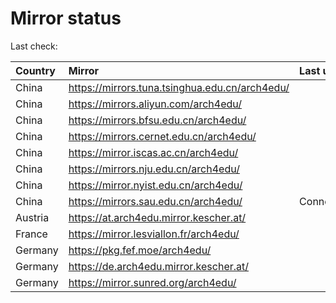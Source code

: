 <script src="./time.js"></script>
# Mirror status
Last check: <script type="text/javascript">localize(1744180456.0815365);</script>

|Country|Mirror|Last update|
|:------|:-----|:----------|
|China|https://mirrors.tuna.tsinghua.edu.cn/arch4edu/|<script type="text/javascript">localize(1744137897);</script>|
|China|https://mirrors.aliyun.com/arch4edu/|<script type="text/javascript">localize(1744137897);</script>|
|China|https://mirrors.bfsu.edu.cn/arch4edu/|<script type="text/javascript">localize(1744137897);</script>|
|China|https://mirrors.cernet.edu.cn/arch4edu/|<script type="text/javascript">localize(1744137897);</script>|
|China|https://mirror.iscas.ac.cn/arch4edu/|<script type="text/javascript">localize(1744137897);</script>|
|China|https://mirrors.nju.edu.cn/arch4edu/|<script type="text/javascript">localize(1744094638);</script>|
|China|https://mirror.nyist.edu.cn/arch4edu/|<script type="text/javascript">localize(1744137897);</script>|
|China|https://mirrors.sau.edu.cn/arch4edu/|ConnectionError|
|Austria|https://at.arch4edu.mirror.kescher.at/|<script type="text/javascript">localize(1744137897);</script>|
|France|https://mirror.lesviallon.fr/arch4edu/|<script type="text/javascript">localize(1744137897);</script>|
|Germany|https://pkg.fef.moe/arch4edu/|<script type="text/javascript">localize(1744137897);</script>|
|Germany|https://de.arch4edu.mirror.kescher.at/|<script type="text/javascript">localize(1744137897);</script>|
|Germany|https://mirror.sunred.org/arch4edu/|<script type="text/javascript">localize(1744137897);</script>|

<script src="./tablefilter/tablefilter.js"></script>
<script src="./table.js"></script>